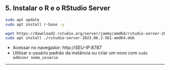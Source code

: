 ## 5. Instalar o R e o RStudio Server
```bash
sudo apt update
sudo apt install r-base -y

wget https://download2.rstudio.org/server/jammy/amd64/rstudio-server-2023.06.2-561-amd64.deb
sudo apt install ./rstudio-server-2023.06.2-561-amd64.deb
```

- Acessar no navegador: http://SEU-IP:8787
- Utilizar o usuário padrão da instância ou criar um novo com `sudo adduser nome_usuario`

---
